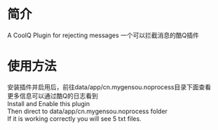 # 简介
A CoolQ Plugin for rejecting messages 一个可以拦截消息的酷Q插件
# 使用方法
安装插件并启用后，前往data/app/cn.mygensou.noprocess目录下面查看  
更多信息可以通过酷Q的日志看到  
Install and Enable this plugin  
Then direct to data/app/cn.mygensou.noprocess folder  
If it is working correctly you will see 5 txt files.  
